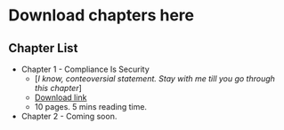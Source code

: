 # Download chapters here

## Chapter List
* Chapter 1 - Compliance Is Security 
  * [*I know, conteoversial statement. Stay with me till you go through this chapter*]
  * [Download link](https://github.com/EasySecOps/TheComplianceHandbook/raw/main/Assets/ch01.%20Compliance%20Is%20Security.pdf)
  * 10 pages. 5 mins reading time.
* Chapter 2 - Coming soon.
